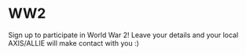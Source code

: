 # WW2
Sign up to participate in World War 2! Leave your details and your local AXIS/ALLIE will make contact with you :) 
